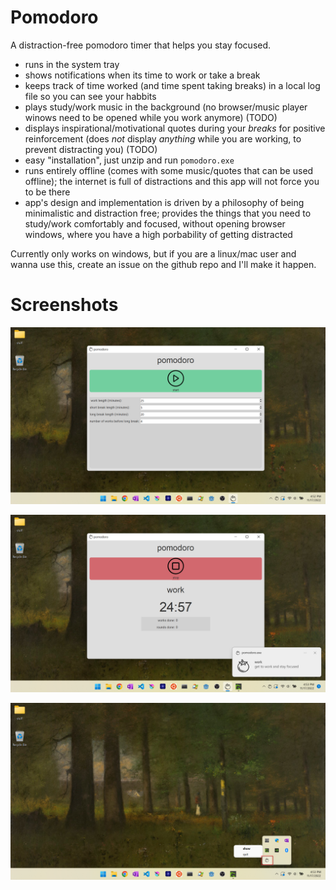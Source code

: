 # Pomodoro
A distraction-free pomodoro timer that helps you stay focused.
- runs in the system tray
- shows notifications when its time to work or take a break
- keeps track of time worked (and time spent taking breaks) in a local log file so you can see your habbits
- plays study/work music in the background (no browser/music player winows need to be opened while you work anymore) (TODO)
- displays inspirational/motivational quotes during your *breaks* for positive reinforcement (does *not* display *anything* while you are working, to prevent distracting you) (TODO)
- easy "installation", just unzip and run `pomodoro.exe`
- runs entirely offline (comes with some music/quotes that can be used offline); the internet is full of distractions and this app will not force you to be there
- app's design and implementation is driven by a philosophy of being minimalistic and distraction free; provides the things that you need to study/work comfortably and focused, without opening browser windows, where you have a high porbability of getting distracted

Currently only works on windows, but if you are a linux/mac user and wanna use this, create an issue on the github repo and I'll make it happen.

# Screenshots
![](/images/screenshot_start.png)

![](/images/screenshot_stop.png)

![](/images/screenshot_tray.png)